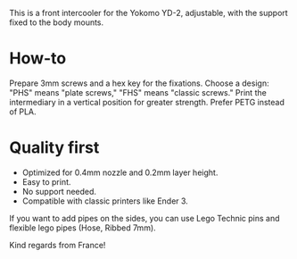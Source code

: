 This is a front intercooler for the Yokomo YD-2, adjustable, with the support fixed to the body mounts.

# How-to
Prepare 3mm screws and a hex key for the fixations.
Choose a design: "PHS" means "plate screws," "FHS" means "classic screws."
Print the intermediary in a vertical position for greater strength.
Prefer PETG instead of PLA.

# Quality first
- Optimized for 0.4mm nozzle and 0.2mm layer height.
- Easy to print.
- No support needed.
- Compatible with classic printers like Ender 3.

If you want to add pipes on the sides, you can use Lego Technic pins and flexible lego pipes (Hose, Ribbed 7mm).

Kind regards from France!
